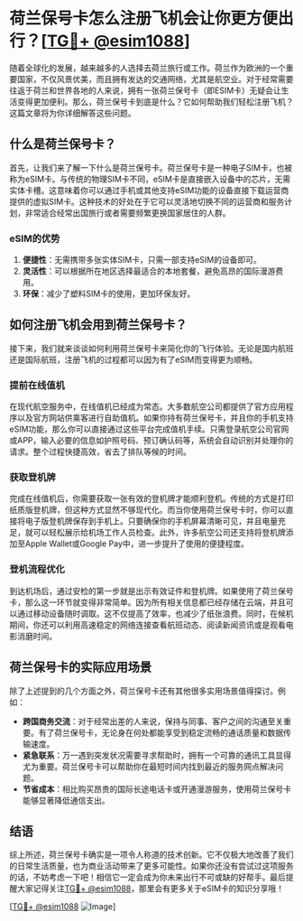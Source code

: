 # 荷兰保号卡怎么注册飞机会让你更方便出行？[[TG💪+ @esim1088](https://t.me/s/esim1088)]

随着全球化的发展，越来越多的人选择去荷兰旅行或工作。荷兰作为欧洲的一个重要国家，不仅风景优美，而且拥有发达的交通网络，尤其是航空业。对于经常需要往返于荷兰和世界各地的人来说，拥有一张荷兰保号卡（即ESIM卡）无疑会让生活变得更加便利。那么，荷兰保号卡到底是什么？它如何帮助我们轻松注册飞机？这篇文章将为你详细解答这些问题。

## 什么是荷兰保号卡？

首先，让我们来了解一下什么是荷兰保号卡。荷兰保号卡是一种电子SIM卡，也被称为eSIM卡。与传统的物理SIM卡不同，eSIM卡是直接嵌入设备中的芯片，无需实体卡槽。这意味着你可以通过手机或其他支持eSIM功能的设备直接下载运营商提供的虚拟SIM卡。这种技术的好处在于它可以灵活地切换不同的运营商和服务计划，非常适合经常出国旅行或者需要频繁更换国家居住的人群。

### eSIM的优势

1. **便捷性**：无需携带多张实体SIM卡，只需一部支持eSIM的设备即可。
2. **灵活性**：可以根据所在地区选择最适合的本地套餐，避免高昂的国际漫游费用。
3. **环保**：减少了塑料SIM卡的使用，更加环保友好。

## 如何注册飞机会用到荷兰保号卡？

接下来，我们就来谈谈如何利用荷兰保号卡来简化你的飞行体验。无论是国内航班还是国际航班，注册飞机的过程都可以因为有了eSIM而变得更为顺畅。

### 提前在线值机

在现代航空服务中，在线值机已经成为常态。大多数航空公司都提供了官方应用程序以及官方网站供乘客进行自助值机。如果你持有荷兰保号卡，并且你的手机支持eSIM功能，那么你可以直接通过这些平台完成值机手续。只需登录航空公司官网或APP，输入必要的信息如护照号码、预订确认码等，系统会自动识别并处理你的请求。整个过程快捷高效，省去了排队等候的时间。

### 获取登机牌

完成在线值机后，你需要获取一张有效的登机牌才能顺利登机。传统的方式是打印纸质版登机牌，但这种方式显然不够现代化。而当你使用荷兰保号卡时，你可以直接将电子版登机牌保存到手机上。只要确保你的手机屏幕清晰可见，并且电量充足，就可以轻松展示给机场工作人员检查。此外，许多航空公司还支持将登机牌添加至Apple Wallet或Google Pay中，进一步提升了使用的便捷程度。

### 登机流程优化

到达机场后，通过安检的第一步就是出示有效证件和登机牌。如果使用了荷兰保号卡，那么这一环节就变得非常简单。因为所有相关信息都已经存储在云端，并且可以通过移动设备随时调取。这不仅提高了效率，也减少了纸张浪费。同时，在候机期间，你还可以利用高速稳定的网络连接查看航班动态、阅读新闻资讯或是观看电影消磨时间。

## 荷兰保号卡的实际应用场景

除了上述提到的几个方面之外，荷兰保号卡还有其他很多实用场景值得探讨。例如：

- **跨国商务交流**：对于经常出差的人来说，保持与同事、客户之间的沟通至关重要。有了荷兰保号卡，无论身在何处都能享受到稳定流畅的通话质量和数据传输速度。
- **紧急联系**：万一遇到突发状况需要寻求帮助时，拥有一个可靠的通讯工具显得尤为重要。荷兰保号卡可以帮助你在最短时间内找到最近的服务网点解决问题。
- **节省成本**：相比购买昂贵的国际长途电话卡或开通漫游服务，使用荷兰保号卡能够显著降低通信支出。

## 结语

综上所述，荷兰保号卡确实是一项令人称道的技术创新。它不仅极大地改善了我们的日常生活质量，也为商业活动带来了更多可能性。如果你还没有尝试过这项服务的话，不妨考虑一下吧！相信它一定会成为你未来出行不可或缺的好帮手。最后提醒大家记得关注[TG💪+ @esim1088](https://t.me/s/esim1088)，那里会有更多关于eSIM卡的知识分享哦！

[[TG💪+ @esim1088](https://t.me/s/esim1088) ![Image](https://i.postimg.cc/4NQfJmqS/Snipaste-2025-05-13-00-14-12.png)]